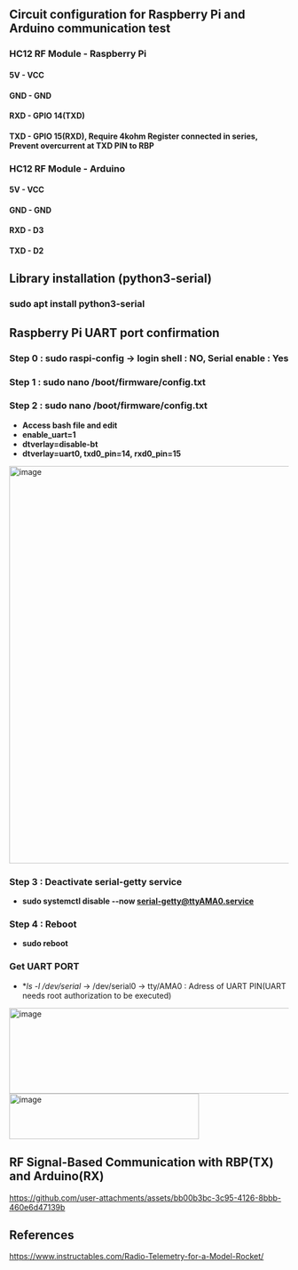 ## Circuit configuration for Raspberry Pi and Arduino communication test

### HC12 RF Module - Raspberry Pi

#### 5V - VCC
#### GND - GND
#### RXD - GPIO 14(TXD)
#### TXD - GPIO 15(RXD), Require 4kohm Register connected in series, Prevent overcurrent at TXD PIN to RBP

### HC12 RF Module - Arduino

#### 5V - VCC
#### GND - GND
#### RXD - D3
#### TXD - D2

## Library installation (python3-serial)
### sudo apt install python3-serial

## Raspberry Pi UART port confirmation 
### Step 0 : sudo raspi-config -> login shell : NO, Serial enable : Yes 
### Step 1 : sudo nano /boot/firmware/config.txt
### Step 2 : sudo nano /boot/firmware/config.txt
- **Access bash file and edit** 
- **enable_uart=1**
- **dtverlay=disable-bt**
- **dtverlay=uart0, txd0_pin=14, rxd0_pin=15**
<img width="1731" height="715" alt="image" src="https://github.com/user-attachments/assets/868f29bc-7ea1-4f30-bca8-6801c9fe0208" />

### Step 3 : Deactivate serial-getty service
- **sudo systemctl disable --now serial-getty@ttyAMA0.service**
### Step 4 : Reboot
- **sudo reboot**
### Get UART PORT 
- **ls -l /dev/serial* -> /dev/serial0 -> tty/AMA0 : Adress of UART PIN(UART needs root authorization to be executed)
<img width="1003" height="154" alt="image" src="https://github.com/user-attachments/assets/1bd71b40-2864-48f7-bef3-03352aaaeffb" />


<img width="342" height="82" alt="image" src="https://github.com/user-attachments/assets/e00a954b-5bde-46c0-93d6-b4680745553d" />

## RF Signal-Based Communication with RBP(TX) and Arduino(RX)

https://github.com/user-attachments/assets/bb00b3bc-3c95-4126-8bbb-460e6d47139b

## References

https://www.instructables.com/Radio-Telemetry-for-a-Model-Rocket/


